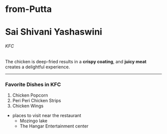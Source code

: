 # from-Putta
# Sai Shivani Yashaswini
###### KFC

The chicken is deep-fried results in a **crispy  coating**, and **juicy meat** creates a delightful experience.

---

### Favorite Dishes in KFC
1. Chicken Popcorn
2. Peri Peri Chicken Strips
3. Chicken Wings

- places to visit near the restaurant
     * Mozingo lake
     * The Hangar Entertainment center    
